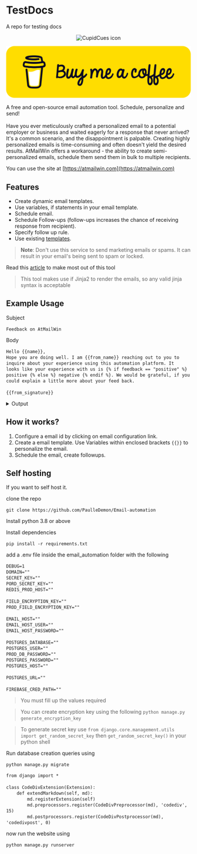 # TestDocs
A repo for testing docs


<p align="center">
  <img src="https://github.com/PaulleDemon/Email-automation/blob/master/logos/atmailwin-logo.svg" alt="CupidCues icon" width="200px" height="200px"/>
</p>

![another image](https://github.com/PaulleDemon/PaulleDemon/raw/main/images/buy-me-coffee.png?raw=true)

A free and open-source email automation tool. Schedule, personalize and send!
<br/>
<br/>
Have you ever meticulously crafted a personalized email to a potential employer or business and waited eagerly for a response that never arrived? It's a common scenario, and the disappointment is palpable. Creating highly personalized emails is time-consuming and often doesn't yield the desired results. AtMailWin offers a workaround - the ability to create semi-personalized emails, schedule them send them in bulk to multiple recipients.

You can use the site at [https://atmailwin.com](https://atmailwin.com) 


## Features

* Create dynamic email templates.
* Use variables, if statements in your email template.
* Schedule email.
* Schedule Follow-ups (follow-ups increases the chance of receiving response from recipient).
* Specify follow up rule. 
* Use existing [templates](https://atmailwin.com/email/templates/?public=True).

>**Note**: Don't use this service to send marketing emails or spams. It can result in your email's being sent to spam or locked.

Read this [article](https://atmailwin.com/blog/9/making-the-most-of-atmailwin-for-effective-cold-mailing/) 
to make most out of this tool

> This tool makes use if Jinja2 to render the emails, so any valid jinja syntax is acceptable


## Example Usage

Subject
```plain
Feedback on AtMailWin
```

Body
```plain
Hello {{name}},
Hope you are doing well. I am {{from_name}} reaching out to you to
inquire about your experience using this automation platform. It 
looks like your experience with us is {% if feedback == "positive" %} 
positive {% else %} negative {% endif %}. We would be grateful, if you 
could explain a little more about your feed back.

{{from_signature}}
```

<details>

<summary>Output</summary>
Hello Rob,

Hope you are doing well. I am Paul reaching out to you to inquire about your experience using this automation platform. It looks like your experience with us is positive . We would be grateful if you could explain a little more about your feedback.

Best regards, Paul

</details>

## How it works?

 1. Configure a email id by clicking on email configuration link.
 2. Create a email template. Use Variables within enclosed brackets `{{}}` to personalize the email.
 3. Schedule the email, create followups.


## Self hosting
If you want to self host it.

clone the repo
```
git clone https://github.com/PaulleDemon/Email-automation
```
Install python 3.8 or above

Install dependencies
```
pip install -r requirements.txt
```

add a .env file inside the email_automation folder with the following 
```plain
DEBUG=1
DOMAIN=""
SECRET_KEY=""
PORD_SECRET_KEY=""
REDIS_PROD_HOST=""

FIELD_ENCRYPTION_KEY=""
PROD_FIELD_ENCRYPTION_KEY=""

EMAIL_HOST=""
EMAIL_HOST_USER=""
EMAIL_HOST_PASSWORD=""

POSTGRES_DATABASE=""
POSTGRES_USER=""
PROD_DB_PASSWORD=""
POSTGRES_PASSWORD=""
POSTGRES_HOST=""

POSTGRES_URL=""

FIREBASE_CRED_PATH=""
```
> You must fill up the values required

> You can create encryption key using the following `python manage.py generate_encryption_key`

> To generate secret key use `from django.core.management.utils import get_random_secret_key` then `get_random_secret_key()` in your python shell

Run database creation queries using
```
python manage.py migrate
```

```
from django import *

class CodeDivExtension(Extension):
    def extendMarkdown(self, md):
        md.registerExtension(self)
        md.preprocessors.register(CodeDivPreprocessor(md), 'codediv', 15)
        md.postprocessors.register(CodeDivPostprocessor(md), 'codedivpost', 0)

```

now run the website using 
```
python manage.py runserver
```
